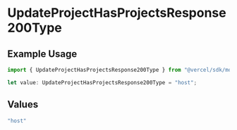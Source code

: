 # UpdateProjectHasProjectsResponse200Type

## Example Usage

```typescript
import { UpdateProjectHasProjectsResponse200Type } from "@vercel/sdk/models/updateprojectop.js";

let value: UpdateProjectHasProjectsResponse200Type = "host";
```

## Values

```typescript
"host"
```